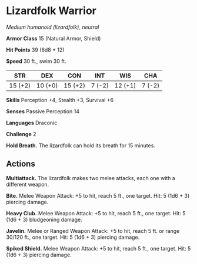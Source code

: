 # Lizardfolk Warrior
*Medium humanoid (lizardfolk), neutral*

**Armor Class** 15 (Natural Armor, Shield)

**Hit Points** 39 (6d8 + 12)

**Speed** 30 ft., swim 30 ft.

**STR**|**DEX**|**CON**|**INT**|**WIS**|**CHA**
-------|-------|-------|-------|-------|-------
15 (+2)|10 (+0)|15 (+2)|7 (-2) |12 (+1)|7 (-2)

**Skills** Perception +4, Stealth +3, Survival +6

**Senses** Passive Perception 14

**Languages** Draconic

**Challenge** 2

**Hold Breath.** The lizardfolk can hold its breath for 15 minutes.

## Actions
**Multiattack.** The lizardfolk makes two melee attacks, each one with a different weapon.

**Bite.** Melee Weapon Attack: +5 to hit, reach 5 ft., one target. Hit: 5 (1d6 + 3) piercing damage.

**Heavy Club.** Melee Weapon Attack: +5 to hit, reach 5 ft., one target. Hit: 5 (1d6 + 3) bludgeoning damage.

**Javelin.** Melee or Ranged Weapon Attack: +5 to hit, reach 5 ft. or range 30/120 ft., one target. Hit: 5 (1d6 + 3) piercing damage.

**Spiked Shield.** Melee Weapon Attack: +5 to hit, reach 5 ft., one target. Hit: 5 (1d6 + 3) piercing damage.
